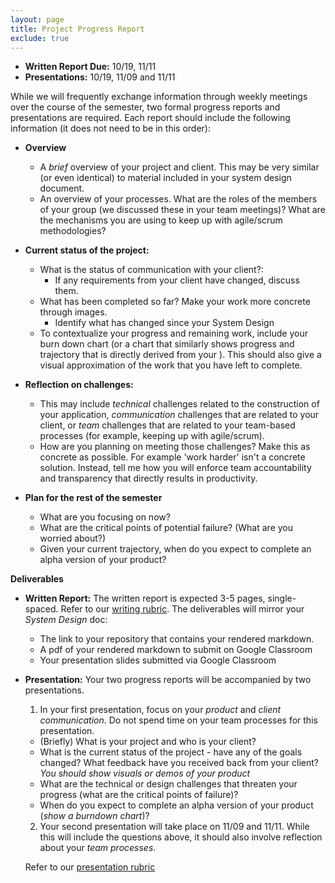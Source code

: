 ```yaml
---
layout: page
title: Project Progress Report
exclude: true
---
```


- **Written Report Due:** 10/19, 11/11
- **Presentations:** 10/19, 11/09 and 11/11

While we will frequently exchange information through weekly meetings over the course of the semester, two formal progress reports and presentations are required. Each report should include the following information (it does not need to be in this order):

- **Overview**
  - A _brief_ overview of your project and client. This may be very similar (or even identical) to material included in your system design document. 
  - An overview of your processes. What are the roles of the members of your group (we discussed these in your team meetings)? What are the mechanisms you are using to keep up with agile/scrum methodologies?

- **Current status of the project:**
  - What is the status of communication with your client?:
    - If any requirements from your client have changed, discuss them.
  - What has been completed so far? Make your work more concrete through images.
    - Identify what has changed since your System Design
  - To contextualize your progress and remaining work, include your burn down chart (or a chart that similarly shows progress and trajectory that is directly derived from your ). This should also give a visual approximation of the work that you have left to complete.

- **Reflection on challenges:**
  - This may include _technical_ challenges related to the construction of your application, _communication_ challenges that are related to your client, or _team_ challenges that are related to your team-based processes (for example, keeping up with agile/scrum).
  - How are you planning on meeting those challenges? Make this as concrete as possible. For example 'work harder' isn't a concrete solution. Instead, tell me how you will enforce team accountability and transparency that directly results in productivity.

- **Plan for the rest of the semester**
  - What are you focusing on now?
  - What are the critical points of potential failure? (What are you worried about?)
  - Given your current trajectory, when do you expect to complete an alpha version of your product?

**Deliverables**
- **Written Report:** The written report is expected 3-5 pages, single-spaced. Refer to our [writing rubric](../rubrics/writing.pdf). The deliverables will mirror your _System Design_ doc:
  - The link to your repository that contains your rendered markdown. 
  - A pdf of your rendered markdown to submit on Google Classroom
  - Your presentation slides submitted via Google Classroom 
- **Presentation:** Your two progress reports will be accompanied by two presentations.
  1. In your first presentation, focus on your _product_ and _client communication_. Do not spend time on your team processes for this presentation. 
    - (Briefly) What is your project and who is your client?
    - What is the current status of the project - have any of the goals changed? What feedback have you received back from your client? _You should show visuals or demos of your product_
    - What are the technical or design challenges that threaten your progress (what are the critical points of failure)?
    - When do you expect to complete an alpha version of your product (_show a burndown chart_)?

  2. Your second presentation will take place on 11/09 and 11/11. While this will include the questions above, it should also involve reflection about your _team processes_.

  Refer to our [presentation rubric](../rubrics/presentation.pdf)
